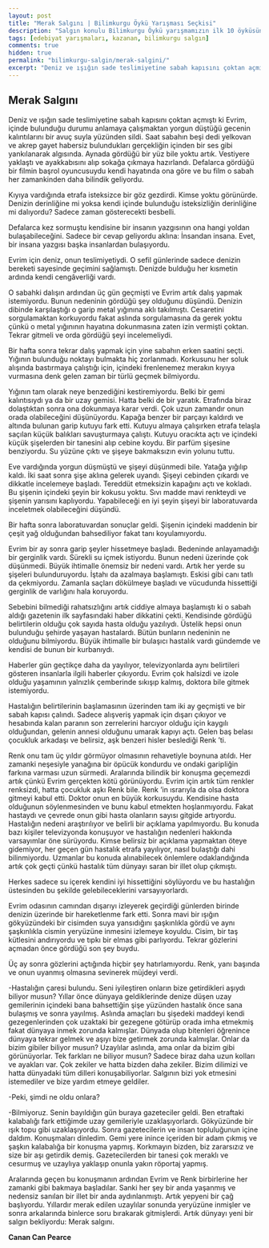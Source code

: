 ```yaml
---
layout: post
title: "Merak Salgını | Bilimkurgu Öykü Yarışması Seçkisi"
description: "Salgın konulu Bilimkurgu Öykü yarışmamızın ilk 10 öyküsünden biri Canan Can Pearce'ın Merak Salgını öyküsü"
tags: [edebiyat yarışmaları, kazanan, bilimkurgu salgın]
comments: true
hidden: true
permalink: "bilimkurgu-salgin/merak-salgini/"
excerpt: "Deniz ve ışığın sade teslimiyetine sabah kapısını çoktan açmıştı ki Evrim, içinde bulunduğu durumu anlamaya çalışmaktan yorgun düştüğü gecenin kalıntılarını bir avuç suyla yüzünden sildi. Saat sabahın beşi dedi yelkovan ve akrep gayet habersiz bulundukları gerçekliğin içinden bir ses gibi yankılanarak algısında. Aynada gördüğü bir yüz bile yoktu artık. Vestiyere yaklaştı ve ayakkabısını alıp sokağa çıkmaya hazırlandı. Defalarca gördüğü bir filmin başrol oyuncusuydu kendi hayatında ona göre ve bu film o sabah her zamankinden daha bilindik geliyordu."
---
```


## Merak Salgını

Deniz ve ışığın sade teslimiyetine sabah kapısını çoktan açmıştı ki Evrim, içinde bulunduğu durumu anlamaya çalışmaktan yorgun düştüğü gecenin kalıntılarını bir avuç suyla yüzünden sildi. Saat sabahın beşi dedi yelkovan ve akrep gayet habersiz bulundukları gerçekliğin içinden bir ses gibi yankılanarak algısında. Aynada gördüğü bir yüz bile yoktu artık. Vestiyere yaklaştı ve ayakkabısını alıp sokağa çıkmaya hazırlandı. Defalarca gördüğü bir filmin başrol oyuncusuydu kendi hayatında ona göre ve bu film o sabah her zamankinden daha bilindik geliyordu.  

Kıyıya vardığında etrafa isteksizce bir göz gezdirdi. Kimse yoktu görünürde. Denizin derinliğine mi yoksa kendi içinde bulunduğu isteksizliğin derinliğine mi dalıyordu? Sadece zaman gösterecekti besbelli.  

Defalarca kez sormuştu kendisine bir insanın yazgısının ona hangi yoldan bulaşabileceğini. Sadece bir cevap geliyordu aklına: İnsandan insana. Evet, bir insana yazgısı başka insanlardan bulaşıyordu.  

Evrim için deniz, onun teslimiyetiydi. O sefil günlerinde sadece denizin bereketi sayesinde geçimini sağlamıştı. Denizde bulduğu her kısmetin ardında kendi cengâverliği vardı.  

O sabahki dalışın ardından üç gün geçmişti ve Evrim artık dalış yapmak istemiyordu. Bunun nedeninin gördüğü şey olduğunu düşündü. Denizin dibinde karşılaştığı o garip metal yığınına aklı takılmıştı. Cesaretini sorgulamaktan korkuyordu fakat aslında sorgulamasına da gerek yoktu çünkü o metal yığınının hayatına dokunmasına zaten izin vermişti çoktan. Tekrar gitmeli ve orda gördüğü şeyi incelemeliydi.  

Bir hafta sonra tekrar dalış yapmak için yine sabahın erken saatini seçti. Yığının bulunduğu noktayı bulmakta hiç zorlanmadı. Korkusunu her soluk alışında bastırmaya çalıştığı için, içindeki frenlenemez merakın kıyıya vurmasına denk gelen zaman bir türlü geçmek bilmiyordu.  

Yığının tam olarak neye benzediğini kestiremiyordu. Belki bir gemi kalıntısıydı ya da bir uzay gemisi. Hatta belki de bir yaratık. Etrafında biraz dolaştıktan sonra ona dokunmaya karar verdi. Çok uzun zamandır onun orada olabileceğini düşünüyordu. Kapağa benzer bir parçayı kaldırdı ve altında bulunan garip kutuyu fark etti. Kutuyu almaya çalışırken etrafa telaşla saçılan küçük balıkları savuşturmaya çalıştı. Kutuyu oracıkta açtı ve içindeki küçük şişelerden bir tanesini alıp cebine koydu. Bir parfüm şişesine benziyordu. Su yüzüne çıktı ve şişeye bakmaksızın evin yolunu tuttu.  

Eve vardığında yorgun düşmüştü ve şişeyi düşünmedi bile. Yatağa yığılıp kaldı. İki saat sonra şişe aklına gelerek uyandı. Şişeyi cebinden çıkardı ve dikkatle incelemeye başladı. Tereddüt etmeksizin kapağını açtı ve kokladı. Bu şişenin içindeki şeyin bir kokusu yoktu. Sıvı madde mavi renkteydi ve şişenin yarısını kaplıyordu. Yapabileceği en iyi şeyin şişeyi bir laboratuvarda inceletmek olabileceğini düşündü.  

Bir hafta sonra laboratuvardan sonuçlar geldi. Şişenin içindeki maddenin bir çeşit yağ olduğundan bahsediliyor fakat tanı koyulamıyordu.  

Evrim bir ay sonra garip şeyler hissetmeye başladı. Bedeninde anlayamadığı bir gerginlik vardı. Sürekli su içmek istiyordu. Bunun nedeni üzerinde çok düşünmedi. Büyük ihtimalle önemsiz bir nedeni vardı. Artık her yerde su şişeleri bulunduruyordu. İştahı da azalmaya başlamıştı. Eskisi gibi canı tatlı da çekmiyordu. Zamanla saçları dökülmeye başladı ve vücudunda hissettiği gerginlik de varlığını hala koruyordu.  

Sebebini bilmediği rahatsızlığını artık ciddiye almaya başlamıştı ki o sabah aldığı gazetenin ilk sayfasındaki haber dikkatini çekti. Kendisinde gördüğü belirtilerin olduğu çok sayıda hasta olduğu yazılıydı. Üstelik hepsi onun bulunduğu şehirde yaşayan hastalardı. Bütün bunların nedeninin ne olduğunu bilmiyordu. Büyük ihtimalle bir bulaşıcı hastalık vardı gündemde ve kendisi de bunun bir kurbanıydı.  

Haberler gün geçtikçe daha da yayılıyor, televizyonlarda aynı belirtileri gösteren insanlarla ilgili haberler çıkıyordu. Evrim çok halsizdi ve izole olduğu yaşamının yalnızlık çemberinde sıkışıp kalmış, doktora bile gitmek istemiyordu.  

Hastalığın belirtilerinin başlamasının üzerinden tam iki ay geçmişti ve bir sabah kapısı çalındı. Sadece alışveriş yapmak için dışarı çıkıyor ve hesabında kalan paranın son zerrelerini harcıyor olduğu için kaygılı olduğundan, gelenin annesi olduğunu umarak kapıyı açtı. Gelen baş belası çocukluk arkadaşı ve belirsiz, aşk benzeri hisler beslediği Renk ’ti.  

Renk onu tam üç yıldır görmüyor olmasının rehavetiyle boynuna atıldı. Her zamanki neşesiyle yanağına bir öpücük kondurdu ve ondaki garipliğin farkına varması uzun sürmedi. Aralarında bilindik bir konuşma geçemezdi artık çünkü Evrim gerçekten kötü görünüyordu. Evrim için artık tüm renkler renksizdi, hatta çocukluk aşkı Renk bile. Renk ’in ısrarıyla da olsa doktora gitmeyi kabul etti. Doktor onun en büyük korkusuydu. Kendisine hasta olduğunun söylenmesinden ve bunu kabul etmekten hoşlanmıyordu. Fakat hastaydı ve çevrede onun gibi hasta olanların sayısı gitgide artıyordu. Hastalığın nedeni araştırılıyor ve belirli bir açıklama yapılmıyordu. Bu konuda bazı kişiler televizyonda konuşuyor ve hastalığın nedenleri hakkında varsayımlar öne sürüyordu. Kimse belirsiz bir açıklama yapmaktan öteye gidemiyor, her geçen gün hastalık etrafa yayılıyor, nasıl bulaştığı dahi bilinmiyordu. Uzmanlar bu konuda alınabilecek önlemlere odaklandığında artık çok geçti çünkü hastalık tüm dünyayı saran bir illet olup çıkmıştı.  

Herkes sadece su içerek kendini iyi hissettiğini söylüyordu ve bu hastalığın üstesinden bu şekilde gelebileceklerini varsayıyorlardı.  

Evrim odasının camından dışarıyı izleyerek geçirdiği günlerden birinde denizin üzerinde bir hareketlenme fark etti. Sonra mavi bir ışığın gökyüzündeki bir cisimden suya yansıdığını şaşkınlıkla gördü ve aynı şaşkınlıkla cismin yeryüzüne inmesini izlemeye koyuldu. Cisim, bir taş kütlesini andırıyordu ve tıpkı bir elmas gibi parlıyordu. Tekrar gözlerini açmadan önce gördüğü son şey buydu.  

Üç ay sonra gözlerini açtığında hiçbir şey hatırlamıyordu. Renk, yanı başında ve onun uyanmış olmasına sevinerek müjdeyi verdi.  

-Hastalığın çaresi bulundu. Seni iyileştiren onların bize getirdikleri aşıydı biliyor musun? Yıllar önce dünyaya geldiklerinde denize düşen uzay gemilerinin içindeki bana bahsettiğin şişe yüzünden hastalık önce sana bulaşmış ve sonra yayılmış. Aslında amaçları bu şişedeki maddeyi kendi gezegenlerinden çok uzaktaki bir gezegene götürüp orada imha etmekmiş fakat dünyaya inmek zorunda kalmışlar. Dünyada olup bitenleri öğrenince dünyaya tekrar gelmek ve aşıyı bize getirmek zorunda kalmışlar. Onlar da bizim gibiler biliyor musun? Uzaylılar aslında, ama onlar da bizim gibi görünüyorlar. Tek farkları ne biliyor musun? Sadece biraz daha uzun kolları ve ayakları var. Çok zekiler ve hatta bizden daha zekiler. Bizim dilimizi ve hatta dünyadaki tüm dilleri konuşabiliyorlar. Salgının bizi yok etmesini istemediler ve bize yardım etmeye geldiler.  

-Peki, şimdi ne oldu onlara?  

-Bilmiyoruz. Senin bayıldığın gün buraya gazeteciler geldi. Ben etraftaki kalabalığı fark ettiğimde uzay gemileriyle uzaklaşıyorlardı. Gökyüzünde bir ışık topu gibi uzaklaşıyordu. Sonra gazetecilerin ve insan topluluğunun içine daldım. Konuşmaları dinledim. Gemi yere inince içeriden bir adam çıkmış ve şaşkın kalabalığa bir konuşma yapmış. Korkmayın bizden, biz zararsızız ve size bir aşı getirdik demiş. Gazetecilerden bir tanesi çok meraklı ve cesurmuş ve uzaylıya yaklaşıp onunla yakın röportaj yapmış.  

Aralarında geçen bu konuşmanın ardından Evrim ve Renk birbirlerine her zamanki gibi bakmaya başladılar. Sanki her şey bir anda yaşanmış ve nedensiz sanılan bir illet bir anda aydınlanmıştı. Artık yepyeni bir çağ başlıyordu. Yıllardır merak edilen uzaylılar sonunda yeryüzüne inmişler ve sonra arkalarında binlerce soru bırakarak gitmişlerdi. Artık dünyayı yeni bir salgın bekliyordu: Merak salgını.  

**Canan Can Pearce**
